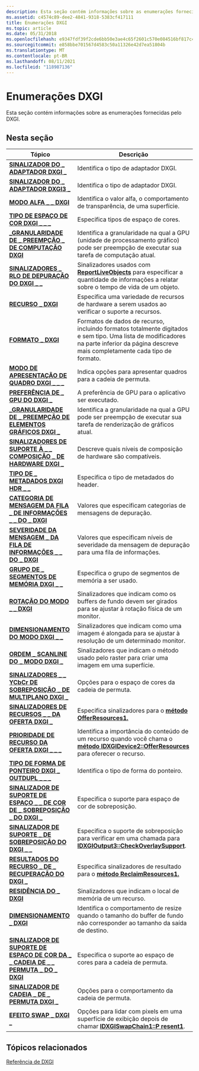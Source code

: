 ```yaml
---
description: Esta seção contém informações sobre as enumerações fornecidas pelo DXGI.
ms.assetid: c4574c89-dee2-4841-9318-5383cf417111
title: Enumerações DXGI
ms.topic: article
ms.date: 05/31/2018
ms.openlocfilehash: e9347fdf39f2cde6bb50e3ae4c65f2601c570e084516bf817c4dc66169a83925
ms.sourcegitcommit: e858bbe701567d4583c50a11326e42d7ea51804b
ms.translationtype: MT
ms.contentlocale: pt-BR
ms.lasthandoff: 08/11/2021
ms.locfileid: "118987136"
---
```

# <a name="dxgi-enumerations"></a>Enumerações DXGI

Esta seção contém informações sobre as enumerações fornecidas pelo DXGI.

## <a name="in-this-section"></a>Nesta seção



| Tópico                                                                                                         | Descrição                                                                                                                                                                       |
|---------------------------------------------------------------------------------------------------------------|-----------------------------------------------------------------------------------------------------------------------------------------------------------------------------------|
| [**SINALIZADOR DO \_ ADAPTADOR DXGI \_**](/windows/desktop/api/dxgi/ne-dxgi-dxgi_adapter_flag)<br/>                                          | Identifica o tipo de adaptador DXGI.<br/>                                                                                                                                   |
| [**SINALIZADOR DO \_ ADAPTADOR DXGI3 \_**](/windows/desktop/api/dxgi1_6/ne-dxgi1_6-dxgi_adapter_flag3)<br/>                                        | Identifica o tipo de adaptador DXGI.<br/>                                                                                                                                   |
| [**MODO ALFA \_ \_ DXGI**](/windows/desktop/api/DXGI1_2/ne-dxgi1_2-dxgi_alpha_mode)<br/>                                                       | Identifica o valor alfa, o comportamento de transparência, de uma superfície.<br/>                                                                                                       |
| [**TIPO DE ESPAÇO DE COR DXGI \_ \_ \_**](/windows/desktop/api/dxgicommon/ne-dxgicommon-dxgi_color_space_type)<br/>                                          | Especifica tipos de espaço de cores.<br/>                                                                                                                                           |
| [**\_GRANULARIDADE DE \_ PREEMPÇÃO \_ DE COMPUTAÇÃO DXGI**](/windows/desktop/api/DXGI1_2/ne-dxgi1_2-dxgi_compute_preemption_granularity)<br/>              | Identifica a granularidade na qual a GPU (unidade de processamento gráfico) pode ser preempção de executar sua tarefa de computação atual.<br/>                                      |
| [**SINALIZADORES \_ RLO DE DEPURAÇÃO DO DXGI \_ \_**](/windows/desktop/api/DXGIDebug/ne-dxgidebug-dxgi_debug_rlo_flags)<br/>                                            | Sinalizadores usados com [**ReportLiveObjects**](/windows/desktop/api/DXGIDebug/nf-dxgidebug-idxgidebug-reportliveobjects) para especificar a quantidade de informações a relatar sobre o tempo de vida de um objeto. <br/>                         |
| [**RECURSO \_ DXGI**](/windows/desktop/api/DXGI1_5/ne-dxgi1_5-dxgi_feature)<br/>                                                              | Especifica uma variedade de recursos de hardware a serem usados ao verificar o suporte a recursos.<br/>                                                                                  |
| [**FORMATO \_ DXGI**](/windows/desktop/api/dxgiformat/ne-dxgiformat-dxgi_format)<br/>                                                       | Formatos de dados de recurso, incluindo formatos totalmente digitados e sem tipo. Uma lista de modificadores na parte inferior da página descreve mais completamente cada tipo de formato. <br/>               |
| [**MODO DE APRESENTAÇÃO DE QUADRO DXGI \_ \_ \_**](/windows/desktop/api/dxgi1_3/ne-dxgi1_3-dxgi_frame_presentation_mode)<br/>                            | Indica opções para apresentar quadros para a cadeia de permuta. <br/>                                                                                                            |
| [**PREFERÊNCIA DE \_ GPU DO DXGI \_**](/windows/desktop/api/dxgi1_6/ne-dxgi1_6-dxgi_gpu_preference)<br/>                                               | A preferência de GPU para o aplicativo ser executado.<br/>                                                                                                                           |
| [**\_GRANULARIDADE DE \_ PREEMPÇÃO DE ELEMENTOS GRÁFICOS DXGI \_**](/windows/desktop/api/DXGI1_2/ne-dxgi1_2-dxgi_graphics_preemption_granularity)<br/>            | Identifica a granularidade na qual a GPU pode ser preempção de executar sua tarefa de renderização de gráficos atual.<br/>                                                      |
| [**SINALIZADORES DE SUPORTE À \_ \_ COMPOSIÇÃO \_ DE HARDWARE DXGI \_**](/windows/desktop/api/dxgi1_6/ne-dxgi1_6-dxgi_hardware_composition_support_flags)<br/>     | Descreve quais níveis de composição de hardware são compatíveis.<br/>                                                                                                          |
| [**TIPO DE \_ METADADOS DXGI HDR \_ \_**](/windows/desktop/api/dxgi1_5/ne-dxgi1_5-dxgi_hdr_metadata_type)<br/>                                        | Especifica o tipo de metadados do header.<br/>                                                                                                                                    |
| [**CATEGORIA DE MENSAGEM DA FILA \_ DE INFORMAÇÕES \_ \_ DO \_ DXGI**](/windows/desktop/api/DXGIDebug/ne-dxgidebug-dxgi_info_queue_message_category)<br/>                   | Valores que especificam categorias de mensagens de depuração.<br/>                                                                                                                      |
| [**SEVERIDADE DA MENSAGEM \_ DA FILA DE INFORMAÇÕES \_ \_ DO \_ DXGI**](/windows/desktop/api/DXGIDebug/ne-dxgidebug-dxgi_info_queue_message_severity)<br/>                   | Valores que especificam níveis de severidade da mensagem de depuração para uma fila de informações.<br/>                                                                                            |
| [**GRUPO DE \_ SEGMENTOS DE MEMÓRIA DXGI \_ \_**](/windows/desktop/api/dxgi1_4/ne-dxgi1_4-dxgi_memory_segment_group)<br/>                                  | Especifica o grupo de segmentos de memória a ser usado.<br/>                                                                                                                             |
| [**ROTAÇÃO DO MODO \_ \_ DXGI**](/previous-versions/windows/desktop/legacy/bb173065(v=vs.85))<br/>                                        | Sinalizadores que indicam como os buffers de fundo devem ser girados para se ajustar à rotação física de um monitor.<br/>                                                                  |
| [**DIMENSIONAMENTO DO MODO DXGI \_ \_**](/previous-versions/windows/desktop/legacy/bb173066(v=vs.85))<br/>                                          | Sinalizadores que indicam como uma imagem é alongada para se ajustar à resolução de um determinado monitor.<br/>                                                                                        |
| [**ORDEM \_ SCANLINE DO \_ MODO DXGI \_**](/previous-versions/windows/desktop/legacy/bb173067(v=vs.85))<br/>                           | Sinalizadores que indicam o método usado pelo raster para criar uma imagem em uma superfície.<br/>                                                                                           |
| [**SINALIZADORES \_ \_ YCbCr DE SOBREPOSIÇÃO \_ DE MULTIPLANO DXGI \_**](/windows/desktop/api/dxgi1_3/ne-dxgi1_3-dxgi_multiplane_overlay_ycbcr_flags)<br/>             | Opções para o espaço de cores da cadeia de permuta.<br/>                                                                                                                                    |
| [**SINALIZADORES DE RECURSOS \_ \_ DA OFERTA DXGI \_**](/windows/desktop/api/dxgi1_5/ne-dxgi1_5-dxgi_offer_resource_flags)<br/>                                  | Especifica sinalizadores para o [**método OfferResources1.**](/windows/desktop/api/dxgi1_5/nf-dxgi1_5-idxgidevice4-offerresources1)<br/>                                                                                |
| [**PRIORIDADE DE RECURSO DA OFERTA DXGI \_ \_ \_**](/windows/desktop/api/dxgi1_2/ne-dxgi1_2-dxgi_offer_resource_priority)<br/>                           | Identifica a importância do conteúdo de um recurso quando você chama o [**método IDXGIDevice2::OfferResources**](/windows/desktop/api/DXGI1_2/nf-dxgi1_2-idxgidevice2-offerresources) para oferecer o recurso. <br/> |
| [**TIPO DE FORMA DE PONTEIRO DXGI \_ OUTDUPL \_ \_ \_**](/windows/desktop/api/DXGI1_2/ne-dxgi1_2-dxgi_outdupl_pointer_shape_type)<br/>                     | Identifica o tipo de forma do ponteiro.<br/>                                                                                                                                  |
| [**SINALIZADOR DE SUPORTE DE ESPAÇO \_ \_ DE COR DE \_ SOBREPOSIÇÃO \_ DO DXGI \_**](/windows/desktop/api/DXGI1_4/ne-dxgi1_4-dxgi_overlay_color_space_support_flag)<br/>        | Especifica o suporte para espaço de cor de sobreposição.<br/>                                                                                                                             |
| [**SINALIZADOR DE SUPORTE \_ DE SOBREPOSIÇÃO DO DXGI \_ \_**](/windows/desktop/api/DXGI1_3/ne-dxgi1_3-dxgi_overlay_support_flag)<br/>                                  | Especifica o suporte de sobreposição para verificar em uma chamada para [**IDXGIOutput3::CheckOverlaySupport**](/windows/desktop/api/DXGI1_3/nf-dxgi1_3-idxgioutput3-checkoverlaysupport).<br/>                                     |
| [**RESULTADOS DO RECURSO \_ DE \_ RECUPERAÇÃO DO DXGI \_**](/windows/desktop/api/dxgi1_5/ne-dxgi1_5-dxgi_reclaim_resource_results)<br/>                          | Especifica sinalizadores de resultado para o [**método ReclaimResources1.**](/windows/desktop/api/dxgi1_5/nf-dxgi1_5-idxgidevice4-reclaimresources1)<br/>                                                                     |
| [**RESIDÊNCIA DO \_ DXGI**](/windows/desktop/api/dxgi/ne-dxgi-dxgi_residency)<br/>                                                 | Sinalizadores que indicam o local de memória de um recurso.<br/>                                                                                                                    |
| [**DIMENSIONAMENTO \_ DXGI**](/windows/desktop/api/DXGI1_2/ne-dxgi1_2-dxgi_scaling)<br/>                                                              | Identifica o comportamento de resize quando o tamanho do buffer de fundo não corresponder ao tamanho da saída de destino.<br/>                                                                     |
| [**SINALIZADOR DE SUPORTE DE ESPAÇO DE COR DA \_ \_ CADEIA DE \_ \_ PERMUTA \_ DO \_ DXGI**](/windows/desktop/api/DXGI1_4/ne-dxgi1_4-dxgi_swap_chain_color_space_support_flag)<br/> | Especifica o suporte ao espaço de cores para a cadeia de permuta.<br/>                                                                                                                      |
| [**SINALIZADOR DE CADEIA \_ DE \_ PERMUTA DXGI \_**](/windows/desktop/api/dxgi/ne-dxgi-dxgi_swap_chain_flag)<br/>                                   | Opções para o comportamento da cadeia de permuta.<br/>                                                                                                                                       |
| [**EFEITO SWAP \_ DXGI \_**](/windows/desktop/api/DXGI/ne-dxgi-dxgi_swap_effect)<br/>                                                     | Opções para lidar com pixels em uma superfície de exibição depois de chamar [**IDXGISwapChain1::P resent1**](/windows/desktop/api/DXGI1_2/nf-dxgi1_2-idxgiswapchain1-present1). <br/>                                         |



 

## <a name="related-topics"></a>Tópicos relacionados

<dl> <dt>

[Referência de DXGI](d3d10-graphics-reference-dxgi.md)
</dt> </dl>

 

